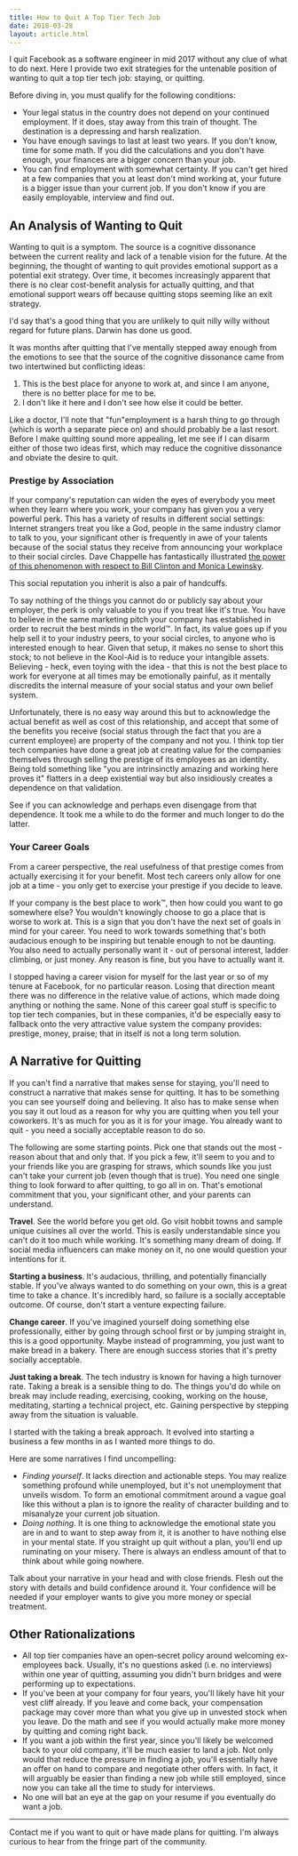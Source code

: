 ```yaml
---
title: How to Quit A Top Tier Tech Job
date: 2018-03-28
layout: article.html
---
```


I quit Facebook as a software engineer in mid 2017 without any clue of what to do next. Here I provide two exit strategies for the untenable position of wanting to quit a top tier tech job: staying, or quitting.

Before diving in, you must qualify for the following conditions:

- Your legal status in the country does not depend on your continued employment. If it does, stay away from this train of thought. The destination is a depressing and harsh realization.
- You have enough savings to last at least two years. If you don't know, time for some math. If you did the calculations and you don't have enough, your finances are a bigger concern than your job.
- You can find employment with somewhat certainty. If you can't get hired at a few companies that you at least don't mind working at, your future is a bigger issue than your current job. If you don't know if you are easily employable, interview and find out.

## An Analysis of Wanting to Quit

Wanting to quit is a symptom. The source is a cognitive dissonance between the current reality and lack of a tenable vision for the future. At the beginning, the thought of wanting to quit provides emotional support as a potential exit strategy. Over time, it becomes increasingly apparent that there is no clear cost-benefit analysis for actually quitting, and that emotional support wears off because quitting stops seeming like an exit strategy.

I'd say that's a good thing that you are unlikely to quit nilly willy without regard for future plans. Darwin has done us good.

It was months after quitting that I've mentally stepped away enough from the emotions to see that the source of the cognitive dissonance came from two intertwined but conflicting ideas:

1. This is the best place for anyone to work at, and since I am anyone, there is no better place for me to be.
2. I don't like it here and I don't see how else it could be better.

Like a doctor, I'll note that "fun"employment is a harsh thing to go through (which is worth a separate piece on) and should probably be a last resort. Before I make quitting sound more appealing, let me see if I can disarm either of those two ideas first, which may reduce the cognitive dissonance and obviate the desire to quit.

### Prestige by Association

If your company's reputation can widen the eyes of everybody you meet when they learn where you work, your company has given you a very powerful perk. This has a variety of results in different social settings: Internet strangers treat you like a God, people in the same industry clamor to talk to you, your significant other is frequently in awe of your talents because of the social status they receive from announcing your workplace to their social circles. Dave Chappelle has fantastically illustrated [the power of this phenomenon with respect to Bill Clinton and Monica Lewinsky][chappelle].

This social reputation you inherit is also a pair of handcuffs.

To say nothing of the things you cannot do or publicly say about your employer, the perk is only valuable to you if you treat like it's true. You have to believe in the same marketing pitch your company has established in order to recruit the best minds in the world™. In fact, its value goes up if you help sell it to your industry peers, to your social circles, to anyone who is interested enough to hear. Given that setup, it makes no sense to short this stock; to not believe in the Kool-Aid is to reduce your intangible assets. Believing - heck, even toying with the idea - that this is not the best place to work for everyone at all times may be emotionally painful, as it mentally discredits the internal measure of your social status and your own belief system.

Unfortunately, there is no easy way around this but to acknowledge the actual benefit as well as cost of this relationship, and accept that some of the benefits you receive (social status through the fact that you are a current employee) are property of the company and not you. I think top tier tech companies have done a great job at creating value for the companies themselves through selling the prestige of its employees as an identity. Being told something like "you are intrinsinctly amazing and working here proves it" flatters in a deep existential way but also insidiously creates a dependence on that validation.

See if you can acknowledge and perhaps even disengage from that dependence. It took me a while to do the former and much longer to do the latter.

### Your Career Goals

From a career perspective, the real usefulness of that prestige comes from actually exercising it for your benefit. Most tech careers only allow for one job at a time - you only get to exercise your prestige if you decide to leave.

If your company is the best place to work™, then how could you want to go somewhere else? You wouldn't knowingly choose to go a place that is worse to work at. This is a sign that you don't have the next set of goals in mind for your career. You need to work towards something that's both audacious enough to be inspiring but tenable enough to not be daunting. You also need to actually personally want it - out of personal interest, ladder climbing, or just money. Any reason is fine, but you have to actually want it.

I stopped having a career vision for myself for the last year or so of my tenure at Facebook, for no particular reason. Losing that direction meant there was no difference in the relative value of actions, which made doing anything or nothing the same. None of this career goal stuff is specific to top tier tech companies, but in these companies, it'd be especially easy to fallback onto the very attractive value system the company provides: prestige, money, praise; that in itself is not a long term solution.

## A Narrative for Quitting

If you can't find a narrative that makes sense for staying, you'll need to construct a narrative that makes sense for quitting. It has to be something you can see yourself doing and believing. It also has to make sense when you say it out loud as a reason for why you are quitting when you tell your coworkers. It's as much for you as it is for your image. You already want to quit - you need a socially acceptable reason to do so.

The following are some starting points. Pick one that stands out the most - reason about that and only that. If you pick a few, it'll seem to you and to your friends like you are grasping for straws, which sounds like you just can't take your current job (even though that is true). You need one single thing to look forward to after quitting, to go all in on. That's emotional commitment that you, your significant other, and your parents can understand.

**Travel**. See the world before you get old. Go visit hobbit towns and sample unique cuisines all over the world. This is easily understandable since you can't do it too much while working. It's something many dream of doing. If social media influencers can make money on it, no one would question your intentions for it.

**Starting a business**. It's audacious, thrilling, and potentially financially stable. If you've always wanted to do something on your own, this is a great time to take a chance. It's incredibly hard, so failure is a socially acceptable outcome. Of course, don't start a venture expecting failure.

**Change career**. If you've imagined yourself doing something else professionally, either by going through school first or by jumping straight in, this is a good opportunity. Maybe instead of programming, you just want to make bread in a bakery. There are enough success stories that it's pretty socially acceptable.

**Just taking a break**. The tech industry is known for having a high turnover rate. Taking a break is a sensible thing to do. The things you'd do while on break may include reading, exercising, cooking, working on the house, meditating, starting a technical project, etc. Gaining perspective by stepping away from the situation is valuable.

I started with the taking a break approach. It evolved into starting a business a few months in as I wanted more things to do.

Here are some narratives I find uncompelling:

- *Finding yourself*. It lacks direction and actionable steps. You may realize something profound while unemployed, but it's not unemployment that unveils wisdom. To form an emotional commitment around a vague goal like this without a plan is to ignore the reality of character building and to misanalyze your current job situation.
- *Doing nothing*. It is one thing to acknowledge the emotional state you are in and to want to step away from it, it is another to have nothing else in your mental state. If you straight up quit without a plan, you'll end up ruminating on your misery. There is always an endless amount of that to think about while going nowhere.

Talk about your narrative in your head and with close friends. Flesh out the story with details and build confidence around it. Your confidence will be needed if your employer wants to give you more money or special treatment.

## Other Rationalizations

- All top tier companies have an open-secret policy around welcoming ex-employees back. Usually, it's no questions asked (i.e. no interviews) within one year of quitting, assuming you didn't burn bridges and were performing up to expectations.
- If you've been at your company for four years, you'll likely have hit your vest cliff already. If you leave and come back, your compensation package may cover more than what you give up in unvested stock when you leave. Do the math and see if you would actually make more money by quitting and coming right back.
- If you want a job within the first year, since you'll likely be welcomed back to your old company, it'll be much easier to land a job. Not only would that reduce the pressure in finding a job, you'll essentially have an offer on hand to compare and negotiate other offers with. In fact, it will arguably be easier than finding a new job while still employed, since now you can take all the time to study for interviews.
- No one will bat an eye at the gap on your resume if you eventually do want a job.

---

Contact me if you want to quit or have made plans for quitting. I'm always curious to hear from the fringe part of the community.

  [chappelle]: https://www.youtube.com/watch?v=lu5HKs-IaM8
